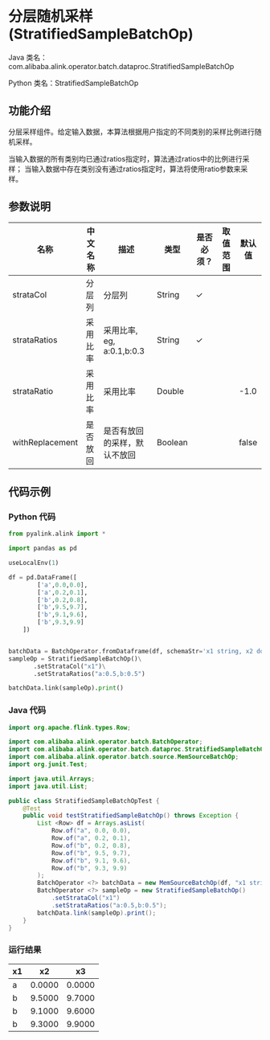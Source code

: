 # 分层随机采样 (StratifiedSampleBatchOp)
Java 类名：com.alibaba.alink.operator.batch.dataproc.StratifiedSampleBatchOp

Python 类名：StratifiedSampleBatchOp


## 功能介绍
分层采样组件。给定输入数据，本算法根据用户指定的不同类别的采样比例进行随机采样。

当输入数据的所有类别均已通过ratios指定时，算法通过ratios中的比例进行采样； 当输入数据中存在类别没有通过ratios指定时，算法将使用ratio参数来采样。

## 参数说明

| 名称 | 中文名称 | 描述 | 类型 | 是否必须？ | 取值范围 | 默认值 |
| --- | --- | --- | --- | --- | --- | --- |
| strataCol | 分层列 | 分层列 | String | ✓ |  |  |
| strataRatios | 采用比率 | 采用比率, eg, a:0.1,b:0.3 | String | ✓ |  |  |
| strataRatio | 采用比率 | 采用比率 | Double |  |  | -1.0 |
| withReplacement | 是否放回 | 是否有放回的采样，默认不放回 | Boolean |  |  | false |


## 代码示例
### Python 代码
```python
from pyalink.alink import *

import pandas as pd

useLocalEnv(1)

df = pd.DataFrame([
        ['a',0.0,0.0],
        ['a',0.2,0.1],
        ['b',0.2,0.8],
        ['b',9.5,9.7],
        ['b',9.1,9.6],
        ['b',9.3,9.9]
    ])


batchData = BatchOperator.fromDataframe(df, schemaStr='x1 string, x2 double, x3 double')
sampleOp = StratifiedSampleBatchOp()\
       .setStrataCol("x1")\
       .setStrataRatios("a:0.5,b:0.5")

batchData.link(sampleOp).print()

```
### Java 代码
```java
import org.apache.flink.types.Row;

import com.alibaba.alink.operator.batch.BatchOperator;
import com.alibaba.alink.operator.batch.dataproc.StratifiedSampleBatchOp;
import com.alibaba.alink.operator.batch.source.MemSourceBatchOp;
import org.junit.Test;

import java.util.Arrays;
import java.util.List;

public class StratifiedSampleBatchOpTest {
	@Test
	public void testStratifiedSampleBatchOp() throws Exception {
		List <Row> df = Arrays.asList(
			Row.of("a", 0.0, 0.0),
			Row.of("a", 0.2, 0.1),
			Row.of("b", 0.2, 0.8),
			Row.of("b", 9.5, 9.7),
			Row.of("b", 9.1, 9.6),
			Row.of("b", 9.3, 9.9)
		);
		BatchOperator <?> batchData = new MemSourceBatchOp(df, "x1 string, x2 double, x3 double");
		BatchOperator <?> sampleOp = new StratifiedSampleBatchOp()
			.setStrataCol("x1")
			.setStrataRatios("a:0.5,b:0.5");
		batchData.link(sampleOp).print();
	}
}
```

### 运行结果


x1|x2|x3
---|---|---
a|0.0000|0.0000
b|9.5000|9.7000
b|9.1000|9.6000
b|9.3000|9.9000
